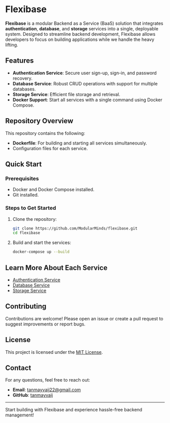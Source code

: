 # Flexibase

**Flexibase** is a modular Backend as a Service (BaaS) solution that integrates **authentication**, **database**, and **storage** services into a single, deployable system. Designed to streamline backend development, Flexibase allows developers to focus on building applications while we handle the heavy lifting.

## Features

- **Authentication Service**: Secure user sign-up, sign-in, and password recovery.
- **Database Service**: Robust CRUD operations with support for multiple databases.
- **Storage Service**: Efficient file storage and retrieval.
- **Docker Support**: Start all services with a single command using Docker Compose.

## Repository Overview

This repository contains the following:

- **Dockerfile**: For building and starting all services simultaneously.
- Configuration files for each service.

## Quick Start

### Prerequisites

- Docker and Docker Compose installed.
- Git installed.

### Steps to Get Started

1. Clone the repository:
   ```bash
   git clone https://github.com/ModularMinds/flexibase.git
   cd flexibase
   ```

2. Build and start the services:
   ```bash
   docker-compose up --build
   ```

## Learn More About Each Service

- [Authentication Service](https://github.com/ModularMinds/flexibase-auth)
- [Database Service](https://github.com/ModularMinds/flexibase-db)
- [Storage Service](https://github.com/ModularMinds/flexibase-storage)

## Contributing

Contributions are welcome! Please open an issue or create a pull request to suggest improvements or report bugs.

## License

This project is licensed under the [MIT License](LICENSE).

## Contact

For any questions, feel free to reach out:

- **Email**: tanmayvaij22@gmail.com
- **GitHub**: [tanmayvaij](https://github.com/tanmayvaij)

---

Start building with Flexibase and experience hassle-free backend management!

